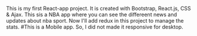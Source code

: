 This is my first React-app project. It is created with Bootstrap, React.js, CSS & Ajax. This sis a NBA app where you can see the differeent news and updates about nba sport. Now I'll add redux in this project to manage the stats.
#This is a Mobile app. So, I did not made it responsive for desktop.
